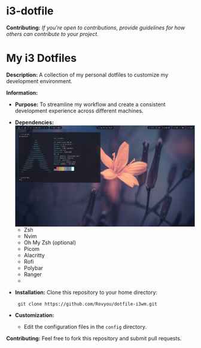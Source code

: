 # i3-dotfile
**Contributing:**
*If you're open to contributions, provide guidelines for how others can contribute to your project.*

# My i3 Dotfiles
**Description:**
A collection of my personal dotfiles to customize my development environment.

**Information:**
* **Purpose:** To streamline my workflow and create a consistent development experience across different machines.
* **Dependencies:**
    <img src="https://github.com/Keyitdev/screenshots/blob/master/dotfiles/v3/screenshots/1.png?raw=true" alt="Rice Showcase" align="right" width="600px">
    * Zsh
    * Nvim
    * Oh My Zsh (optional)
    * Picom
    * Alacritty
    * Rofi
    * Polybar
    * Ranger
    * 
* **Installation:**
       Clone this repository to your home directory:

       
       git clone https://github.com/Rovyou/dotfile-i3wm.git
       
* **Customization:**
    * Edit the configuration files in the `config` directory.

**Contributing:**
Feel free to fork this repository and submit pull requests.

